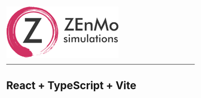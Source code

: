 <br/>
<br/>

<img src="/public/media/logos/logo.png" alt="Alt Text" width="300px" >

<hr/>

# React + TypeScript + Vite

